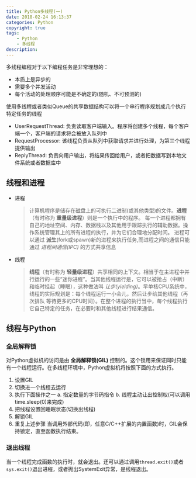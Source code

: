 ```yaml
---
title: Python多线程(一)
date: 2018-02-24 16:13:37
categories: Python
copyright: true
tags:
    - Python
    - 多线程
description:
---
```

多线程编程对于以下编程任务是非常理想的：
* 本质上是异步的
* 需要多个并发活动
* 每个活动的处理顺序可能是不确定的(随机、不可预测的)
<!--Mare-->
使用多线程或者类似Queue的共享数据结构可以将一个串行程序规划成几个执行特定任务的线程
* UserRequestThread: 负责读取客户端输入。程序将创建多个线程，每个客户端一个，客户端的请求将会被放入队列中
* RequestProcessor: 该线程负责从队列中获取请求并进行处理，为第三个线程提供输出
* ReplyThread: 负责向用户输出，将结果传回给用户，或者把数据写到本地文件系统或者数据库中

## 线程和进程

* 进程
  > 计算机程序是储存在磁盘上的可执行二进制(或其他类型)的文件。**进程** （有时称为 **重量级进程**）则是一个执行中的程序。
    每一个进程都拥有自己的地址空间、内存、数据栈以及其他用于跟踪执行的辅助数据。操作系统管理其上的所有进程的执行，并为它们合理地分配时间。
  进程可以通过 **派生**(fork或spawn)新的进程来执行任务,而进程之间的通信只能通过 *进程间通信(IPC)* 的方式共享信息

* 线程
  > **线程**（有时称为 **轻量级进程**）共享相同的上下文。相当于在主进程中并行运行的一些“迷你进程”。当其他线程运行是，它可以被抢占（中断）
    和临时挂起（睡眠），这种做法叫 *让步(yielding)*。早单核CPU系统中，线程的实际规划是：每个线程运行一小会儿，然后让步给其他线程（再次排队
    等待更多的CPU时间）。在整个进程的执行当中，每个线程执行它自己特定的任务，在必要时和其他线程进行结果通信。

## 线程与Python

### 全局解释锁
  对Python虚拟机的访问是由 **全局解释锁(GIL)** 控制的。这个锁用来保证同时只能有一个线程运行。在多线程环境中，Python虚拟机将按照下面的方式执行。
  1. 设置GIL
  2. 切换进一个线程去运行
  3. 执行下面操作之一
      a. 指定数量的字节码指令
      b. 线程主动让出控制权(可以调用time.sleep(0)来完成)
  4. 把线程设置回睡眠状态(切换出线程)
  5. 解锁GIL
  6. 重复上述步骤
  当调用外部代码(即，任意C/C++扩展的内置函数)时，GIL会保持锁定，直至函数执行结束。

### 退出线程
  当一个线程完成函数的执行时，就会退出。还可以通过调用`thread.exit()`或者`sys.exit()`退出进程，或者抛出SystemExit异常，是线程退出。
